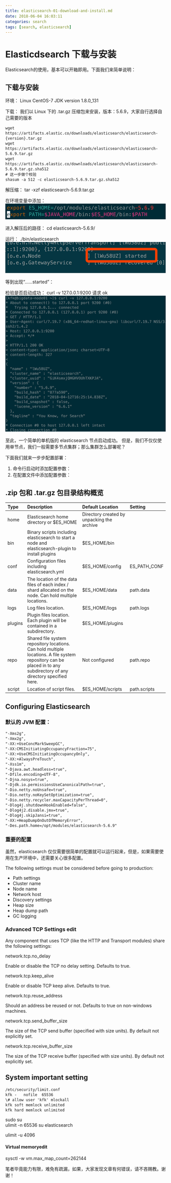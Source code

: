 ```yaml
---
title: elasticsearch-01-download-and-install.md
date: 2018-06-04 16:03:11
categories: search
tags: [search, elasticsearch]
---
```


Elasticdsearch 下载与安装
====================


Elasticsearch的使用，基本可以开箱即用。下面我们来简单说明：

##  下载与安装

环境：
Linux CentOS-7
JDK version 1.8.0_131

下载：
我们以 Linux 下的 .tar.gz 压缩包来安装，版本：5.6.9，大家自行选择自己需要的版本
```shell
wget https://artifacts.elastic.co/downloads/elasticsearch/elasticsearch-{version}.tar.gz
wget https://artifacts.elastic.co/downloads/elasticsearch/elasticsearch-5.6.9.tar.gz
wget https://artifacts.elastic.co/downloads/elasticsearch/elasticsearch-5.6.9.tar.gz.sha512
# 这一步做个校验
shasum -a 512 -c elasticsearch-5.6.9.tar.gz.sha512 
```

解压缩：
tar -xzf elasticsearch-5.6.9.tar.gz

在环境变量中添加：
![linux-env](../../assets/img/elasticsearch/01-linux-env.png)

进入解压后的路径：
cd elasticsearch-5.6.9/

运行：
./bin/elasticsearch
![01-standardalone-started-log](../../assets/img/elasticsearch/01-standardalone-started-log.png)

等到出现“……started”：

检验是否启动成功：
curl -v 127.0.0.1:9200
请求 ok
![01-default-9200-response](../../assets/img/elasticsearch/01-default-9200-response.png)

至此，一个简单的单机版的 elasticsearch 节点启动成功。
但是，我们不仅仅使用单节点，我们一般需要多节点集群；那么集群怎么部署呢？

下面我们就来一步步配置部署：

1. 命令行启动时添加配置参数：
2. 在配置文件中添加配置参数：

##  .zip 包和 .tar.gz 包目录结构概览

| Type    | Description                                                                                                                                                          | Default Location                           | Setting      |
|:--------|:---------------------------------------------------------------------------------------------------------------------------------------------------------------------|:-------------------------------------------|:-------------|
| home    | Elasticsearch home directory or $ES_HOME                                                                                                                             | Directory created by unpacking the archive |              |
| bin     | Binary scripts including elasticsearch to start a node and elasticsearch-plugin to install plugins                                                                   | $ES_HOME/bin                               |              |
| conf    | Configuration files including elasticsearch.yml                                                                                                                      | $ES_HOME/config                            | ES_PATH_CONF |
| data    | The location of the data files of each index / shard allocated on the node. Can hold multiple locations.                                                             | $ES_HOME/data                              | path.data    |
| logs    | Log files location.                                                                                                                                                  | $ES_HOME/logs                              | path.logs    |
| plugins | Plugin files location. Each plugin will be contained in a subdirectory.                                                                                              | $ES_HOME/plugins                           |              |
| repo    | Shared file system repository locations. Can hold multiple locations. A file system repository can be placed in to any subdirectory of any directory specified here. | Not configured                             | path.repo    |
| script  | Location of script files.                                                                                                                                            | $ES_HOME/scripts                           | path.scripts |

## Configuring Elasticsearch

### 默认的 JVM 配置：
```
"-Xms2g",
"-Xmx2g",
"-XX:+UseConcMarkSweepGC",
"-XX:CMSInitiatingOccupancyFraction=75",
"-XX:+UseCMSInitiatingOccupancyOnly",
"-XX:+AlwaysPreTouch",
"-Xss1m",
"-Djava.awt.headless=true",
"-Dfile.encoding=UTF-8",
"-Djna.nosys=true",
"-Djdk.io.permissionsUseCanonicalPath=true",
"-Dio.netty.noUnsafe=true",
"-Dio.netty.noKeySetOptimization=true",
"-Dio.netty.recycler.maxCapacityPerThread=0",
"-Dlog4j.shutdownHookEnabled=false",
"-Dlog4j2.disable.jmx=true",
"-Dlog4j.skipJansi=true",
"-XX:+HeapDumpOnOutOfMemoryError",
"-Des.path.home=/opt/modules/elasticsearch-5.6.9"
```

### 重要的配置

虽然，elasticsearch 仅仅需要很简单的配置就可以运行起来，但是，如果需要使用在生产环境中，还需要关心很多配置。

The following settings must be considered before going to production:

- Path settings
- Cluster name
- Node name
- Network host
- Discovery settings
- Heap size
- Heap dump path
- GC logging

### Advanced TCP Settings edit
Any component that uses TCP (like the HTTP and Transport modules) share the following settings:

network.tcp.no_delay

Enable or disable the TCP no delay setting. Defaults to true.

network.tcp.keep_alive

Enable or disable TCP keep alive. Defaults to true.

network.tcp.reuse_address

Should an address be reused or not. Defaults to true on non-windows machines.

network.tcp.send_buffer_size

The size of the TCP send buffer (specified with size units). By default not explicitly set.

network.tcp.receive_buffer_size

The size of the TCP receive buffer (specified with size units). By default not explicitly set.



## System important setting

```
/etc/security/limit.conf
kfk	- 	nofile	65536
\# allow user 'kfk' mlockall
kfk soft memlock unlimited
kfk hard memlock unlimited
```

sudo su  
ulimit -n 65536
su elasticsearch

ulimit -u 4096

#### Virtual memoryedit
sysctl -w vm.max_map_count=262144



笔者毕竟能力有限，难免有疏漏，如果，大家发现文章有何错误，请不吝赐教。谢谢！